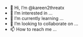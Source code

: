 - 👋 Hi, I’m @kareen2threatx
- 👀 I’m interested in ...
- 🌱 I’m currently learning ...
- 💞️ I’m looking to collaborate on ...
- 📫 How to reach me ...

<!---
kareen2threatx/kareen2threatx is a ✨ special ✨ repository because its `README.md` (this file) appears on your GitHub profile.
You can click the Preview link to take a look at your changes.
--->
